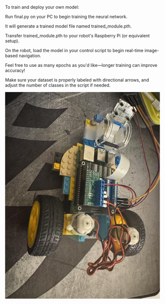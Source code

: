 To train and deploy your own model:

Run final.py on your PC to begin training the neural network.

It will generate a trained model file named trained_module.pth.

Transfer trained_module.pth to your robot's Raspberry Pi (or equivalent setup).

On the robot, load the model in your control script to begin real-time image-based navigation.

Feel free to use as many epochs as you'd like—longer training can improve accuracy!

Make sure your dataset is properly labeled with directional arrows, and adjust the number of classes in the script if needed.

![FNN Guided Car](./guidedCar.jpg)
